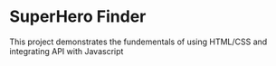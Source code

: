 # SuperHero Finder
This project demonstrates the fundementals of using HTML/CSS and integrating API with Javascript
